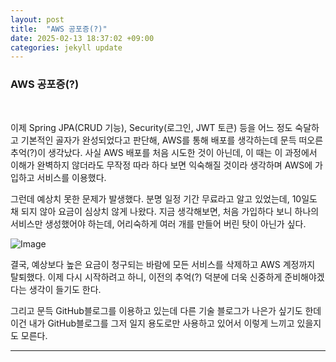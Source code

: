 ```yaml
---
layout: post
title:  "AWS 공포증(?)" 
date: 2025-02-13 18:37:02 +09:00
categories: jekyll update
---
```


### AWS 공포증(?)

<br>
 
이제 Spring JPA(CRUD 기능), Security(로그인, JWT 토큰) 등을 어느 정도 숙달하고 기본적인 골자가 완성되었다고 판단해, AWS를 통해 배포를 생각하는데 문득 떠오른 추억(?)이 생각났다. 
사실 AWS 배포를 처음 시도한 것이 아닌데, 이 때는 이 과정에서 이해가 완벽하지 않더라도 무작정 따라 하다 보면 익숙해질 것이라 생각하며 AWS에 가입하고 서비스를 이용했다.

그런데 예상치 못한 문제가 발생했다. 분명 일정 기간 무료라고 알고 있었는데, 10일도 채 되지 않아 요금이 심상치 않게 나왔다. 지금 생각해보면, 처음 가입하다 보니 하나의 서비스만 생성했어야 하는데, 어리숙하게 여러 개를 만들어 버린 탓이 아닌가 싶다.

![Image](https://github.com/user-attachments/assets/922b2464-cfe7-4885-a71b-07f4336bc82b)

결국, 예상보다 높은 요금이 청구되는 바람에 모든 서비스를 삭제하고 AWS 계정까지 탈퇴했다. 이제 다시 시작하려고 하니, 이전의 추억(?) 덕분에 더욱 신중하게 준비해야겠다는 생각이 들기도 한다.<br>

그리고 문득 GitHub블로그를 이용하고 있는데 다른 기술 블로그가 나은가 싶기도 한데 이건 내가 GitHub블로그를 그저 일지 용도로만 사용하고 있어서 이렇게 느끼고 있을지도 모른다. 

---------------------------------------

[jekyll-docs]: https://jekyllrb.com/docs/home
[jekyll-gh]:   https://github.com/jekyll/jekyll
[jekyll-talk]: https://talk.jekyllrb.com/